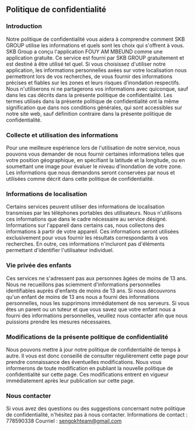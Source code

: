 Politique de confidentialité  
----------------

### Introduction  
Notre politique de confidentialité vous aidera à comprendre comment SKB GROUP utilise les informations et quels sont les choix qui s'offrent à vous. SKB Group a conçu l'application FOUY AM MBEUND comme une application gratuite. Ce service est fourni par SKB GROUP gratuitement et est destiné à être utilisé tel quel. Si vous choisissez d'utiliser notre application, les informations personnelles axées sur votre localisation nous permettront lors de vos recherches, de vous fournir des informations précises et fiables sur les zones et leurs risques d’inondation respectifs. Nous n'utiliserons ni ne partagerons vos informations avec quiconque, sauf dans les cas décrits dans la présente politique de confidentialité. Les termes utilisés dans la présente politique de confidentialité ont la même signification que dans nos conditions générales, qui sont accessibles sur notre site web, sauf définition contraire dans la présente politique de confidentialité.

### Collecte et utilisation des informations 
Pour une meilleure expérience lors de l'utilisation de notre service, nous pouvons vous demander de nous fournir certaines informations telles que votre position géographique, en spécifiant la latitude et la longitude, ou en soumettant une image pour évaluer le niveau d'inondation de votre zone. Les informations que nous demandons seront conservées par nous et utilisées comme décrit dans cette politique de confidentialité.

### Informations de localisation  
Certains services peuvent utiliser des informations de localisation transmises par les téléphones portables des utilisateurs. Nous n'utilisons ces informations que dans le cadre nécessaire au service désigné. Informations sur l'appareil dans certains cas, nous collectons des informations à partir de votre appareil. Ces informations seront utilisées exclusivement pour vous fournir les résultats correspondants à vos recherches. En outre, ces informations n'incluront pas d'éléments permettant d'identifier l'utilisateur individuel.

### Vie privée des enfants  
Ces services ne s'adressent pas aux personnes âgées de moins de 13 ans. Nous ne recueillons pas sciemment d'informations personnelles identifiables auprès d'enfants de moins de 13 ans. Si nous découvrons qu'un enfant de moins de 13 ans nous a fourni des informations personnelles, nous les supprimons immédiatement de nos serveurs. Si vous êtes un parent ou un tuteur et que vous savez que votre enfant nous a fourni des informations personnelles, veuillez nous contacter afin que nous puissions prendre les mesures nécessaires. 

### Modifications de la présente politique de confidentialité  
Nous pouvons mettre à jour notre politique de confidentialité de temps à autre. Il vous est donc conseillé de consulter régulièrement cette page pour prendre connaissance des éventuelles modifications. Nous vous informerons de toute modification en publiant la nouvelle politique de confidentialité sur cette page. Ces modifications entrent en vigueur immédiatement après leur publication sur cette page.  

### Nous contacter  
Si vous avez des questions ou des suggestions concernant notre politique de confidentialité, n'hésitez pas à nous contacter.
Informations de contact : 778590338
Courriel : sengokhteam@gmail.com
